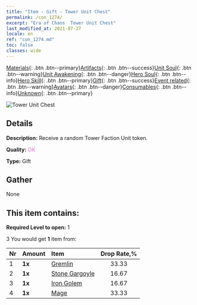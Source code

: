 ```yaml
---
title: "Item - Gift - Tower Unit Chest"
permalink: /con_1274/
excerpt: "Era of Chaos  Tower Unit Chest"
last_modified_at: 2021-07-27
locale: en
ref: "con_1274.md"
toc: false
classes: wide
---
```

 [Materials](/Items/){: .btn .btn--primary}[Artifacts](/Items/Artifacts/){: .btn .btn--success}[Unit Soul](/Items/UnitSoul/){: .btn .btn--warning}[Unit Awakening](/Items/UnitAwakening/){: .btn .btn--danger}[Hero Soul](/Items/HeroSoul/){: .btn .btn--info}[Hero Skill](/Items/HeroSkill/){: .btn .btn--primary}[Gift](/Items/Gift/){: .btn .btn--success}[Event related](/Items/Events/){: .btn .btn--warning}[Avatars](/Items/Avatars/){: .btn .btn--danger}[Consumables](/Items/Consumables/){: .btn .btn--info}[Unknown](/Items/Unknown/){: .btn .btn--primary}

 ![Tower Unit Chest](/images/t/i_904006.png)

## Details
 **Description:** Receive a random Tower Faction Unit token.

 **Quality:** <span style="color: #DA70D6">OK</span>

 **Type:** Gift

## Gather

  None

## This item contains:

 **Required Level to open:** 1

 3 You would get **1** item  from:

  | Nr | Amount |     Item    | Drop Rate,% |
  |:---|:-------|:------------|:---------:|
  | 1 |  **1x** | [Gremlin](/Items/unt_235/) | 33.33 | 
  | 2 |  **1x** | [Stone Gargoyle](/Items/unt_236/) | 16.67 | 
  | 3 |  **1x** | [Iron Golem](/Items/unt_237/) | 16.67 | 
  | 4 |  **1x** | [Mage](/Items/unt_238/) | 33.33 | 
